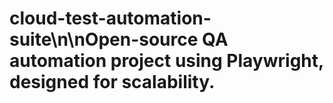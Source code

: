 # cloud-test-automation-suite\n\nOpen-source QA automation project using Playwright, designed for scalability.
